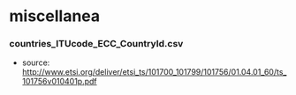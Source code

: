 # miscellanea
### countries_ITUcode_ECC_CountryId.csv
- source: http://www.etsi.org/deliver/etsi_ts/101700_101799/101756/01.04.01_60/ts_101756v010401p.pdf

